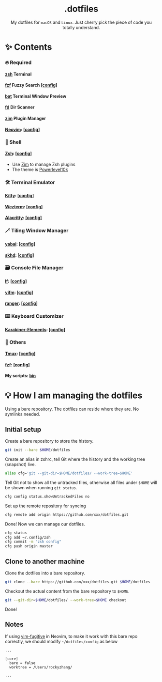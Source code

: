 <div align="center">

# .dotfiles

My dotfiles for `macOS` and `Linux`. Just cherry pick the piece of code you totally understand.

</div>

# ✨ Contents

### 🔥 Required



#### [zsh](https://github.com/ohmyzsh/ohmyzsh) Terminal

#### [fzf](https://github.com/junegunn/fzf) Fuzzy Search [[config]](./.term/bin/install-or-update)

#### [bat](https://github.com/sharkdp/bat) Terminal Window Preview

#### [fd](https://github.com/sharkdp/fd) Dir Scanner

#### [zim](https://zimfw.sh/) Plugin Manager

#### [Neovim](https://neovim.io): [[config]](./.config/nvim/)

### 🐚 Shell

#### [Zsh](https://www.zsh.org): [[config]](./.config/zsh/)

* Use [Zim](https://zimfw.sh) to manage Zsh plugins
* The theme is [Powerlevel10k](https://github.com/romkatv/powerlevel10k)

### 🛠️ Terminal Emulator

#### [Kitty](https://sw.kovidgoyal.net/kitty/): [[config]](./.config/kitty/)

#### [Wezterm](https://wezfurlong.org/wezterm/): [[config]](./.config/wezterm/)

#### [Alacritty](https://alacritty.org): [[config]](./.config/alacritty/)

### 🪄 Tiling Window Manager

#### [yabai](https://github.com/koekeishiya/yabai): [[config]](./.config/yabai/)
#### [skhd](https://github.com/koekeishiya/skhd): [[config]](./.config/yabai/)

### 🗃️ Console File Manager

#### [lf](https://pkg.go.dev/github.com/gokcehan/lf): [[config]](./.config/lf/)

#### [vifm](https://vifm.info): [[config]](./.config/vifm/)

#### [ranger](https://ranger.github.io): [[config]](./.config/ranger/)

### ⌨️ Keyboard Customizer

#### [Karabiner-Elements](https://karabiner-elements.pqrs.org): [[config]](./.config/karabiner/)

### 🧶 Others

#### [Tmux](https://github.com/tmux/tmux): [[config]](./.tmux.conf)

#### [fzf](https://github.com/junegunn/fzf): [[config]](./.config/fzf/)

#### My scripts: [bin](./.config/bin/)

# 💡 How I am managing the dotfiles

Using a bare repository. The dotfiles can reside where they are. No symlinks needed.

## Initial setup

Create a bare repository to store the history.

```bash
git init --bare $HOME/dotfiles
```

Create an alias in zshrc, tell Git where the history and the working tree (snapshot) live.

```bash
alias cfg='git --git-dir=$HOME/dotfiles/ --work-tree=$HOME'
```

Tell Git not to show all the untracked files, otherwise all files under `$HOME` will be shown when running `git status`.

```bash
cfg config status.showUntrackedFiles no
```

Set up the remote repository for syncing

```bash
cfg remote add origin https://github.com/xxx/dotfiles.git
```

Done! Now we can manage our dotfiles.

```bash
cfg status
cfg add ~/.config/zsh
cfg commit -m "zsh config"
cfg push origin master
```

## Clone to another machine

Clone the dotfiles into a bare repository.

```bash
git clone --bare https://github.com/xxx/dotfiles.git $HOME/dotfiles
```

Checkout the actual content from the bare repository to `$HOME`.

```bash
git --git-dir=$HOME/dotfiles/ --work-tree=$HOME checkout
```

Done!

## Notes

If using [vim-fugitive](https://github.com/tpope/vim-fugitive) in Neovim, to make it work with this bare repo correctly, we should modify `~/dotfiles/config` as below

```
...

[core]
  bare = false
  worktree = /Users/rockyzhang/

...
```
